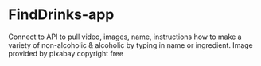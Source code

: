 # FindDrinks-app
Connect to API to pull video, images, name, instructions how to make a variety of  non-alcoholic &amp; alcoholic by typing in name or ingredient.
Image provided by pixabay copyright free
